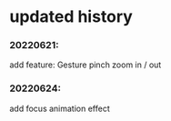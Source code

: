 # updated history

### 20220621:
add feature: Gesture pinch zoom in / out 

### 20220624:
add focus animation effect
